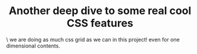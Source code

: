 <h1 style="text-align:center">Another deep dive to some real cool CSS features</h1>\
we are doing as much css grid as we can in this project! even for one dimensional contents.
